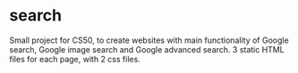 # search
Small project for CS50, to create websites with main functionality of Google search, Google image search and Google advanced search.
3 static HTML files for each page, with 2 css files.
